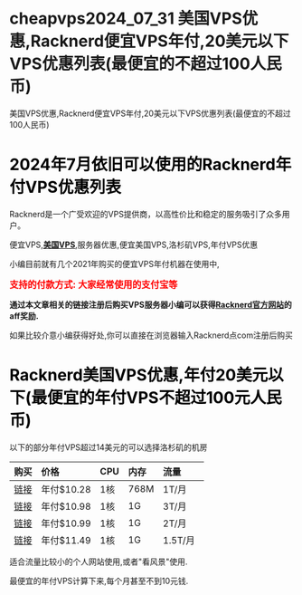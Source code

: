# cheapvps2024_07_31 美国VPS优惠,Racknerd便宜VPS年付,20美元以下VPS优惠列表(最便宜的不超过100人民币)

美国VPS优惠,Racknerd便宜VPS年付,20美元以下VPS优惠列表(最便宜的不超过100人民币)

<h1 style="text-align: left;"><span style="color: #000000;"><strong>2024年7月依旧可以使用的Racknerd年付VPS优惠列表</strong></span></h1>
<p style="text-align: left;">Racknerd是一个广受欢迎的VPS提供商，以高性价比和稳定的服务吸引了众多用户。</p>
<p style="text-align: left;">便宜VPS,<a href="https://www.tvpps.com/category/meiguovps" target="_blank"><strong>美国VPS</strong></a>,服务器优惠,便宜美国VPS,洛杉矶VPS,年付VPS优惠</p>
<p style="text-align: left;">小编目前就有几个2021年购买的便宜VPS年付机器在使用中,</p>
<p style="text-align: left;"><span style="font-size: 12pt; color: #ff0000;"><strong>支持的付款方式: 大家经常使用的支付宝等</strong></span></p>
<p style="text-align: left;"><strong>通过本文章相关的链接注册后购买VPS服务器小编可以获得<a href="https://my.racknerd.com/aff.php?aff=5534" target="_blank" rel="noopener">Racknerd官方网站</a>的aff奖励.</strong></p>
<p style="text-align: left;">如果比较介意小编获得好处,你可以直接在浏览器输入Racknerd点com注册后购买</p>

<h1 style="text-align: left;"><strong><span style="color: #000000;">Racknerd美国VPS优惠,年付20美元以下(最便宜的年付VPS不超过100元人民币)</span></strong></h1>
<p style="text-align: left;">以下的部分年付VPS超过14美元的可以选择洛杉矶的机房</p>
<p style="text-align: left;">

<table class="responsive-table alignleft" style="height: 150px;" width="604">
<thead>
<tr>
<th style="text-align: left;">购买</th>
<th style="text-align: left;">价格</th>
<th style="text-align: left;">CPU</th>
<th style="text-align: left;">内存</th>
<th style="text-align: left;">流量</th>
</tr>
</thead>
<tbody>
<tr>
<td style="text-align: left;" data-label="Header 1"><a href="https://my.racknerd.com/aff.php?aff=5534&pid=695" target="_blank" rel="noopener">链接</a></td>
<td data-label="Header 2">年付$10.28</td>
<td data-label="Header 3">1核</td>
<td data-label="Header 4">768M</td>
<td data-label="Header 5">1T/月</td>
</tr>
<tr>
<td data-label="Header 1"><a href="https://my.racknerd.com/aff.php?aff=5534&pid=358" target="_blank" rel="noopener">链接</a></td>
<td data-label="Header 2">年付$10.98</td>
<td data-label="Header 3">1核</td>
<td data-label="Header 4">1G</td>
<td data-label="Header 5">3T/月</td>
</tr>
<tr>
<td data-label="Header 1"><a href="https://my.racknerd.com/aff.php?aff=5534&pid=838" target="_blank" rel="noopener">链接</a></td>
<td data-label="Header 2">年付$10.99</td>
<td data-label="Header 3">1核</td>
<td data-label="Header 4">1G</td>
<td data-label="Header 5">2T/月</td>
</tr>
<tr>
<td data-label="Header 1"><a href="https://my.racknerd.com/aff.php?aff=5534&pid=826" target="_blank" rel="noopener">链接</a></td>
<td data-label="Header 2">年付$11.49</td>
<td data-label="Header 3">1核</td>
<td data-label="Header 4">1G</td>
<td data-label="Header 5">1.5T/月</td>
</tr>
<tr>
<td data-label="Header 1"><a href="https://my.racknerd.com/aff.php?aff=5534&pid=670" target="_blank" rel="noopener">链接</a></td>
<td data-label="Header 2">年付$14.88</td>
<td data-label="Header 3">1核</td>
<td data-label="Header 4">1.2G</td>
<td data-label="Header 5">2T/月</td>
</tr>
<tr>
<td data-label="Header 1"><a href="https://my.racknerd.com/aff.php?aff=5534&pid=302" target="_blank" rel="noopener">链接</a></td>
<td data-label="Header 2">年付$15</td>
<td data-label="Header 3">1核</td>
<td data-label="Header 4">512M</td>
<td data-label="Header 5">400G/月</td>
</tr>
<tr>
<td data-label="Header 1"><a href="https://my.racknerd.com/aff.php?aff=5534&pid=839" target="_blank" rel="noopener">链接</a></td>
<td data-label="Header 2">年付$16.88</td>
<td data-label="Header 3">1核</td>
<td data-label="Header 4">1.5G</td>
<td data-label="Header 5">4T/月</td>
</tr>
<tr>
<td data-label="Header 1"><a href="https://my.racknerd.com/aff.php?aff=5534&pid=793" target="_blank" rel="noopener">链接</a></td>
<td data-label="Header 2">年付$16.98</td>
<td data-label="Header 3">1核</td>
<td data-label="Header 4">2G</td>
<td data-label="Header 5">2.5T/月</td>
</tr>
<tr>
<td data-label="Header 1"><a href="https://my.racknerd.com/aff.php?aff=5534&pid=827" target="_blank" rel="noopener">链接</a></td>
<td data-label="Header 2">年付$17.38</td>
<td data-label="Header 3">1核</td>
<td data-label="Header 4">2G</td>
<td data-label="Header 5">2.5T/月</td>
</tr>
<tr>
<td data-label="Header 1"><a href="https://my.racknerd.com/aff.php?aff=5534&pid=523" target="_blank" rel="noopener">链接</a></td>
<td data-label="Header 2">年付$18.18</td>
<td data-label="Header 3">1核</td>
<td data-label="Header 4">1G</td>
<td data-label="Header 5">2.5T/月</td>
</tr>
<tr>
<td data-label="Header 1"><a href="https://my.racknerd.com/aff.php?aff=5534&pid=830" target="_blank" rel="noopener">链接</a></td>
<td data-label="Header 2">年付$18.88</td>
<td data-label="Header 3">1核</td>
<td data-label="Header 4">1.2G</td>
<td data-label="Header 5">2.5T/月</td>
</tr>
<tr>
<td data-label="Header 1"><a href="https://my.racknerd.com/aff.php?aff=5534&pid=797" target="_blank" rel="noopener">链接</a></td>
<td data-label="Header 2">年付$19</td>
<td data-label="Header 3">1核</td>
<td data-label="Header 4">1.5G</td>
<td data-label="Header 5">2.5T/月</td>
</tr>
</tbody>
</table>
<p style="text-align: left;">适合流量比较小的个人网站使用,或者"看风景"使用.</p>
<p style="text-align: left;">最便宜的年付VPS计算下来,每个月甚至不到10元钱.</p>
